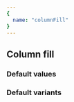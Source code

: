 ```yaml
---
{
  name: "columnFill"
}
---
```


## Column fill

### Default values
<!-- defaults.values.start -->
<!-- defaults.values.end -->


### Default variants
<!-- defaults.variants.start -->
<!-- defaults.variants.end -->
